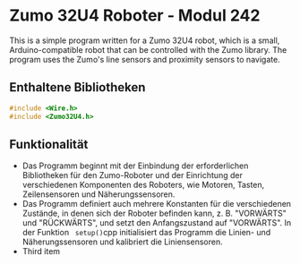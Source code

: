# Zumo 32U4 Roboter - Modul 242

This is a simple program written for a Zumo 32U4 robot, which is a small, Arduino-compatible robot that can be controlled with the Zumo library. The program uses the Zumo's line sensors and proximity sensors to navigate.

## Enthaltene Bibliotheken

```cpp
#include <Wire.h>
#include <Zumo32U4.h>
```

## Funktionalität

- Das Programm beginnt mit der Einbindung der erforderlichen Bibliotheken für den Zumo-Roboter und der Einrichtung der verschiedenen Komponenten des Roboters, wie Motoren, Tasten, Zeilensensoren und Näherungssensoren.
- Das Programm definiert auch mehrere Konstanten für die verschiedenen Zustände, in denen sich der Roboter befinden kann, z. B. "VORWÄRTS" und "RÜCKWÄRTS", und setzt den Anfangszustand auf "VORWÄRTS".
In der Funktion ` setup()`cpp initialisiert das Programm die Linien- und Näherungssensoren und kalibriert die Liniensensoren.
- Third item
